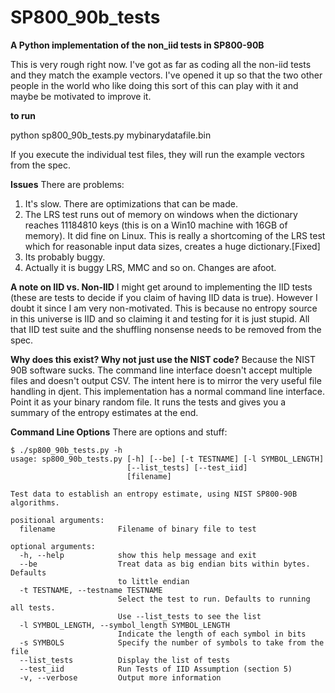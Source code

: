 # SP800_90b_tests

**A Python implementation of the non_iid tests in SP800-90B**

This is very rough right now. I've got as far as coding all the non-iid tests and they match the example vectors. I've opened it up so that the two other people in the world who like doing this sort of this can play with it and maybe be motivated to improve it.

**to run**

python sp800_90b_tests.py mybinarydatafile.bin

If you execute the individual test files, they will run the example vectors from the spec.

**Issues**
There are problems:
1) It's slow. There are optimizations that can be made.
2) The LRS test runs out of memory on windows when the dictionary reaches 11184810 keys (this is on a Win10 machine with 16GB of memory). It did fine on Linux. This is really a shortcoming of the LRS test which for reasonable input data sizes, creates a huge dictionary.[Fixed]
3) Its probably buggy.
4) Actually it is buggy LRS, MMC and so on. Changes are afoot.

**A note on IID vs. Non-IID**
I might get around to implementing the IID tests (these are tests to decide if you claim of having IID data is true). However I doubt it since I am very non-motivated. This is because no entropy source in this universe is IID and so claiming it and testing for it is just stupid. All that IID test suite and the shuffling nonsense needs to be removed from the spec.

**Why does this exist? Why not just use the NIST code?**
Because the NIST 90B software sucks. The command line interface doesn't accept multiple files and doesn't output CSV. The intent here is to mirror the very useful file handling in djent. This implementation has a normal command line interface. Point it as your binary random file. It runs the tests and gives you a summary of the entropy estimates at the end.

**Command Line Options**
There are options and stuff:

```
$ ./sp800_90b_tests.py -h
usage: sp800_90b_tests.py [-h] [--be] [-t TESTNAME] [-l SYMBOL_LENGTH]
                          [--list_tests] [--test_iid]
                          [filename]

Test data to establish an entropy estimate, using NIST SP800-90B algorithms.

positional arguments:
  filename              Filename of binary file to test

optional arguments:
  -h, --help            show this help message and exit
  --be                  Treat data as big endian bits within bytes. Defaults
                        to little endian
  -t TESTNAME, --testname TESTNAME
                        Select the test to run. Defaults to running all tests.
                        Use --list_tests to see the list
  -l SYMBOL_LENGTH, --symbol_length SYMBOL_LENGTH
                        Indicate the length of each symbol in bits
  -s SYMBOLS            Specify the number of symbols to take from the file
  --list_tests          Display the list of tests
  --test_iid            Run Tests of IID Assumption (section 5)
  -v, --verbose         Output more information
  
```
